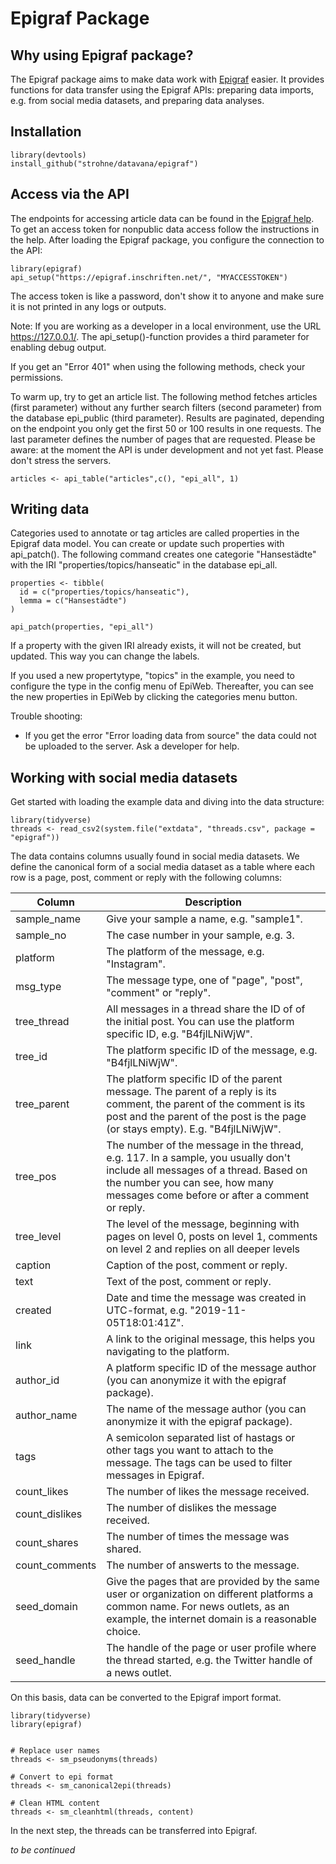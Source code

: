 # Epigraf Package 

## Why using Epigraf package? 

The Epigraf package aims to make data work with [Epigraf](https://epigraf.inschriften.net/) easier. 
It provides functions for data transfer using the Epigraf APIs: preparing data imports, e.g. from social media datasets, and preparing data analyses.

## Installation 

```
library(devtools)
install_github("strohne/datavana/epigraf")
```

## Access via the API

The endpoints for accessing article data can be found in the [Epigraf help](https://epigraf.inschriften.net/help/epiweb-api). To get an access token for nonpublic data access follow the instructions in the help. After loading the Epigraf package, you configure the connection to the API:

```
library(epigraf)
api_setup("https://epigraf.inschriften.net/", "MYACCESSTOKEN")
```

The access token is like a password, don't show it to anyone and make sure it is not printed in any logs or outputs.

Note: If you are working as a developer in a local environment, use the URL https://127.0.0.1/. The api_setup()-function provides a third parameter for enabling debug output.

If you get an "Error 401" when using the following methods, check your permissions.

To warm up, try to get an article list. The following method fetches articles (first parameter) without any further search filters (second parameter) from the database epi_public (third parameter). Results are paginated, depending on the endpoint you only get the first 50 or 100 results in one requests. The last parameter defines the number of pages that are requested. Please be aware: at the moment the API is under development and not yet fast. Please don't stress the servers.

```
articles <- api_table("articles",c(), "epi_all", 1)
```


## Writing data

Categories used to annotate or tag articles are called properties in the Epigraf data model. You can create or update such properties with api_patch(). The following command creates one categorie "Hansestädte" with the IRI "properties/topics/hanseatic" in the database epi_all.

```
properties <- tibble(
  id = c("properties/topics/hanseatic"),
  lemma = c("Hansestädte")
)

api_patch(properties, "epi_all")

```

If a property with the given IRI already exists, it will not be created, but updated. This way you can change the labels.

If you used a new propertytype, "topics" in the example, you need to configure the type in the config menu of EpiWeb. Thereafter, you can see the new properties in EpiWeb by clicking the categories menu button. 

Trouble shooting:
- If you get the error "Error loading data from source" the data could not be uploaded to the server. Ask a developer for help.



## Working with social media datasets 

Get started with loading the example data and diving into the data structure:

```
library(tidyverse)
threads <- read_csv2(system.file("extdata", "threads.csv", package = "epigraf"))
```

The data contains columns usually found in social media datasets. We define the canonical form of a social media dataset as a table where each row is a page, post, comment or reply with the following columns:

| Column          | Description                                                                                                                                                                                                     |
| --------------- | --------------------------------------------------------------------------------------------------------------------------------------------------------------------------------------------------------------- |
| sample\_name    | Give your sample a name, e.g. "sample1".                                                                                                                                                                        |
| sample\_no      | The case number in your sample, e.g. 3.                                                                                                                                                                         |
| platform        | The platform of the message, e.g. "Instagram".                                                                                                                                                                  |
| msg\_type       | The message type, one of "page", "post", "comment" or "reply".                                                                                                                                                          |
| tree\_thread    | All messages in a thread share the ID of of the initial post. You can use the platform specific ID, e.g. "B4fjlLNiWjW".                                                                                         |
| tree\_id        | The platform specific ID of the message, e.g. "B4fjlLNiWjW".                                                                                                                                                    |
| tree\_parent    | The platform specific ID of the parent message. The parent of a reply is its comment, the parent of the comment is its post and the parent of the post is the page (or stays empty). E.g. "B4fjlLNiWjW".        |
| tree\_pos       | The number of the message in the thread, e.g. 117. In a sample, you usually don't include all messages of a thread. Based on the number you can see, how many messages come before or after a comment or reply. |
| tree\_level        | The level of the message, beginning with pages on level 0, posts on level 1, comments on level 2 and replies on all deeper levels |
| caption         | Caption of the post, comment or reply.                                                                                                                                                                          |
| text            | Text of the post, comment or reply.                                                                                                                                                                             |
| created         | Date and time the message was created in UTC-format, e.g. "2019-11-05T18:01:41Z".                                                                                                                               |
| link            | A link to the original message, this helps you navigating to the platform.                                                                                                                                      |
| author\_id      | A platform specific ID of the message author (you can anonymize it with the epigraf package).                                                                                                                   |
| author\_name    | The name of the message author (you can anonymize it with the epigraf package).                                                                                                                                 |
| tags            | A semicolon separated list of hastags or other tags you want to attach to the message. The tags can be used to filter messages in Epigraf.                                                                      |
| count\_likes    | The number of likes the message received.                                                                                                                                                                       |
| count\_dislikes | The number of dislikes the message received.                                                                                                                                                                    |
| count\_shares   | The number of times the message was shared.                                                                                                                                                                     |
| count\_comments | The number of answerts to the message.            
| seed\_domain    | Give the pages that are provided by the same user or organization on different platforms a common name. For news outlets, as an example, the internet domain is a reasonable choice.                            |
| seed\_handle    | The handle of the page or user profile where the thread started, e.g. the Twitter handle of a news outlet.                                                                                                      |

On this basis, data can be converted to the Epigraf import format.


```
library(tidyverse)
library(epigraf)


# Replace user names
threads <- sm_pseudonyms(threads)

# Convert to epi format
threads <- sm_canonical2epi(threads)

# Clean HTML content
threads <- sm_cleanhtml(threads, content)
```


In the next step, the threads can be transferred into Epigraf.

*to be continued*
